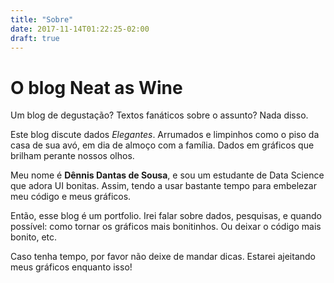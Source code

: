 ```yaml
---
title: "Sobre"
date: 2017-11-14T01:22:25-02:00
draft: true
---
```

# O blog Neat as Wine

Um blog de degustação? Textos fanáticos sobre o assunto? Nada disso.

Este blog discute dados *Elegantes*. Arrumados e limpinhos como o piso da casa de sua avó, em dia de almoço com a família. Dados em gráficos que brilham perante nossos olhos.

Meu nome é **Dênnis Dantas de Sousa**, e sou um estudante de Data Science que adora UI bonitas. Assim, tendo a usar bastante tempo para embelezar meu código e meus gráficos.

Então, esse blog é um portfolio. Irei falar sobre dados, pesquisas, e quando possível: como tornar os gráficos mais bonitinhos. Ou deixar o código mais bonito, etc.

Caso tenha tempo, por favor não deixe de mandar dicas. Estarei ajeitando meus gráficos enquanto isso!